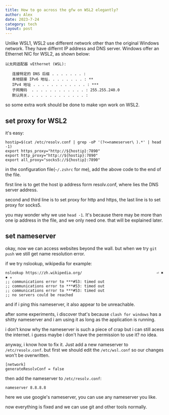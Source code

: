 ```yaml
---
title: How to go across the gfw on WSL2 elegantly?
author: Alex
date: 2023-7-24
category: tech
layout: post
---
```


Unlike WSL1, WSL2 use different network other than the original Windows network. They have differnt IP address and DNS server. Windows offer an Ethernet NIC for WSL2, as shown below:

```
以太网适配器 vEthernet (WSL):

   连接特定的 DNS 后缀 . . . . . . . :
   本地链接 IPv6 地址. . . . . . . . : **
   IPv4 地址 . . . . . . . . . . . . : ***
   子网掩码  . . . . . . . . . . . . : 255.255.240.0
   默认网关. . . . . . . . . . . . . :
```

so some extra work should be done to make vpn work on WSL2.

## set proxy for WSL2

it's easy: 

```
hostip=$(cat /etc/resolv.conf | grep -oP '(?<=nameserver\ ).*' | head -1)
export https_proxy="http://${hostip}:7890"
export http_proxy="http://${hostip}:7890"
export all_proxy="socks5://${hostip}:7890"
```

in the configuration file(`~/.zshrc` for me), add the above code to the end of the file.

first line is to get the host ip address form resolv.conf, where lies the DNS server address.

second and third line is to set proxy for http and https, the last line is to set proxy for socks5.

you may wonder why we use `head -1`. It's because there may be more than one ip address in the file, and we only need one. that will be explained later.

## set nameserver

okay, now we can access websites beyond the wall. but when we try `git push` we still get name resolution error. 

if we try nslookup, wikipedia for example:

```
nslookup https://zh.wikipedia.org/                                 ⏎ ✖ ✹ ✭
;; communications error to ***#53: timed out
;; communications error to ***#53: timed out
;; communications error to ***#53: timed out
;; no servers could be reached
```

and if i ping this nameserver, it also appear to be unreachable.

after some experiments, i discover that's because `clash for windows` has a shitty nameserver and i am using it as long as the application is running. 

i don't know why the nameserver is such a piece of crap but i can still acess the internet. 
i guess maybe i don't have the permission to use it? no idea.

anyway, i know how to fix it. Just add a new nameserver to `/etc/resolv.conf`. but first we should edit the `/etc/wsl.conf` so our changes won't be overwritten.

``` 
[network]
generateResolvConf = false
```

then add the nameserver to `/etc/resolv.conf`:

```
nameserver 8.8.8.8
```

here we use google's nameserver, you can use any nameserver you like.

now everything is fixed and we can use git and other tools normally.